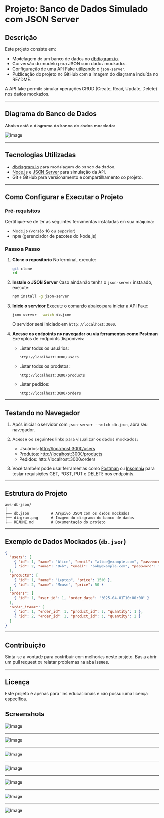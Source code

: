 # **Projeto: Banco de Dados Simulado com JSON Server**

## **Descrição**
Este projeto consiste em:
- Modelagem de um banco de dados no [dbdiagram.io](https://dbdiagram.io).
- Conversão do modelo para JSON com dados mockados.
- Configuração de uma API Fake utilizando o `json-server`.
- Publicação do projeto no GitHub com a imagem do diagrama incluída no README.

A API fake permite simular operações CRUD (Create, Read, Update, Delete) nos dados mockados.

---

## **Diagrama do Banco de Dados**
Abaixo está o diagrama do banco de dados modelado:

![Image](https://github.com/user-attachments/assets/a124e53e-d381-41c7-8fb4-7c61b5c013e0)

---

## **Tecnologias Utilizadas**
- [dbdiagram.io](https://dbdiagram.io) para modelagem do banco de dados.
- [Node.js](https://nodejs.org/) e [JSON Server](https://github.com/typicode/json-server) para simulação da API.
- Git e GitHub para versionamento e compartilhamento do projeto.

---

## **Como Configurar e Executar o Projeto**

### **Pré-requisitos**
Certifique-se de ter as seguintes ferramentas instaladas em sua máquina:
- Node.js (versão 16 ou superior)
- npm (gerenciador de pacotes do Node.js)

### **Passo a Passo**

1. **Clone o repositório**
   No terminal, execute:
   ```bash
   git clone 
   cd 
   ```

2. **Instale o JSON Server**
   Caso ainda não tenha o `json-server` instalado, execute:
   ```bash
   npm install -g json-server
   ```

3. **Inicie o servidor**
   Execute o comando abaixo para iniciar a API Fake:
   ```bash
   json-server --watch db.json
   ```
   O servidor será iniciado em `http://localhost:3000`.

4. **Acesse os endpoints no navegador ou via ferramentas como Postman**
   Exemplos de endpoints disponíveis:
   - Listar todos os usuários:
     ```
     http://localhost:3000/users
     ```
   - Listar todos os produtos:
     ```
     http://localhost:3000/products
     ```
   - Listar pedidos:
     ```
     http://localhost:3000/orders
     ```

---

## **Testando no Navegador**

1. Após iniciar o servidor com `json-server --watch db.json`, abra seu navegador.
2. Acesse os seguintes links para visualizar os dados mockados:
   - Usuários: [http://localhost:3000/users](http://localhost:3000/users)
   - Produtos: [http://localhost:3000/products](http://localhost:3000/products)
   - Pedidos: [http://localhost:3000/orders](http://localhost:3000/orders)

3. Você também pode usar ferramentas como [Postman](https://www.postman.com/) ou [Insomnia](https://insomnia.rest/) para testar requisições GET, POST, PUT e DELETE nos endpoints.

---

## **Estrutura do Projeto**

```
aws-db-json/
│
├── db.json          # Arquivo JSON com os dados mockados
├── diagram.png      # Imagem do diagrama do banco de dados
├── README.md        # Documentação do projeto
```

---

## **Exemplo de Dados Mockados (`db.json`)**

```json
{
  "users": [
    { "id": 1, "name": "Alice", "email": "alice@example.com", "password": "123456" },
    { "id": 2, "name": "Bob", "email": "bob@example.com", "password": "abcdef" }
  ],
  "products": [
    { "id": 1, "name": "Laptop", "price": 1500 },
    { "id": 2, "name": "Mouse", "price": 50 }
  ],
  "orders": [
    { "id": 1, "user_id": 1, "order_date": "2025-04-01T10:00:00" }
  ],
  "order_items": [
    { "id": 1, "order_id": 1, "product_id": 1, "quantity": 1 },
    { "id": 2, "order_id": 1, "product_id": 2, "quantity": 2 }
  ]
}
```

---

## **Contribuição**
Sinta-se à vontade para contribuir com melhorias neste projeto. Basta abrir um pull request ou relatar problemas na aba Issues.

---

## **Licença**
Este projeto é apenas para fins educacionais e não possui uma licença específica.

## **Screenshots**

![Image](https://github.com/user-attachments/assets/0428ec3f-fcb7-4ffc-a37e-d28a7655ceb1)

---
![Image](https://github.com/user-attachments/assets/0dd69420-4fd9-4c29-bbf8-9c558f7aa04a)

---
![Image](https://github.com/user-attachments/assets/b129a178-ef9c-4abc-a146-c30bfbf861ce)

---
![Image](https://github.com/user-attachments/assets/84ec5e67-2f99-4ea1-b5d6-80d4757ff7bf)

---
![Image](https://github.com/user-attachments/assets/cfd08ad6-fe0a-4e8c-88b8-66973f8098cb)

---
![Image](https://github.com/user-attachments/assets/eccf6992-0b22-4802-a1a8-6d272b466c54)

---
![Image](https://github.com/user-attachments/assets/9121cdfb-d868-471c-97ee-3a0baab8b6d6)